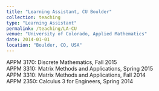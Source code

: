 ```yaml
---
title: "Learning Assistant, CU Boulder"
collection: teaching
type: "Learning Assistant"
permalink: /teaching/LA-CU
venue: "University of Colorado, Applied Mathematics"
date: 2014-01-01
location: "Boulder, CO, USA"
---
```


APPM 3170: Discrete Mathematics, Fall 2015 \
APPM 3310: Matrix Methods and Applications, Spring 2015 \
APPM 3310: Matrix Methods and Applications, Fall 2014 \
APPM 2350: Calculus 3 for Engineers, Spring 2014
